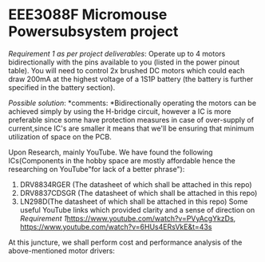 # EEE3088F Micromouse Powersubsystem project

*Requirement 1 as per project deliverables*: 
Operate up to 4 motors bidirectionally with the pins available to you (listed in the power pinout
table). You will need to control 2x brushed DC motors which could each draw 200mA at the
highest voltage of a 1S1P battery (the battery is further specified in the battery section).

*Possible solution*:
*comments: *Bidirectionally operating the motors can be achieved simply by using the H-bridge circuit, however a IC is more preferable since some have protection measures in case of over-supply of current,since IC's are smaller it means that we'll be ensuring that minimum utilization of space on the PCB. 

Upon Research, mainly YouTube. We have found the following ICs(Components in the hobby space are mostly affordable hence the researching on YouTube"for lack of a better phrase"):
1. DRV8834RGER (The datasheet of which shall be attached in this repo)
2. DRV8837CDSGR (The datasheet of which shall be attached in this repo)
3. LN298D(The datasheet of which shall be attached in this repo)
Some useful YouTube links which provided clarity and a sense of direction on *Requirement 1*https://www.youtube.com/watch?v=PVyAcgYkzDs, https://www.youtube.com/watch?v=6HUs4ERsVkE&t=43s

At this juncture, we shall perform cost and performance analysis of the above-mentioned motor drivers:
